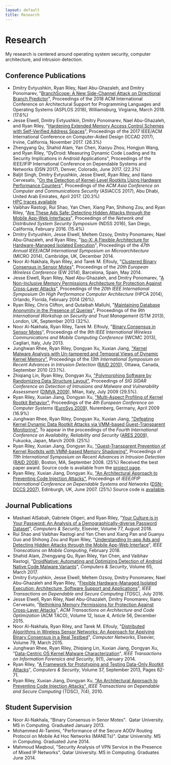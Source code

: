 ```yaml
---
layout: default
title: Research
---
```


# Research

My research is centered around operating system security, computer architecture, and intrusion detection.

## Conference Publications
  * Dmitry Evtyushkin, Ryan Riley, Nael Abu-Ghazaleh, and Dmitry Ponomarev, "[BranchScope: A New Side-Channel Attack on Directional Branch Predictor](pubs/asplos18.pdf)", Proceedings of the 2018 ACM International Conference on Architectural Support for Programming Languages and Operating Systems (ASPLOS 2018), Williamsburg, Virgiania, March 2018. (17.6%)
  * Jesse Elwell, Dmitry Evtyushkin, Dmitry Ponomarev, Nael Abu-Ghazaleh, and Ryan Riley, "[Hardening Extended Memory Access Control Schemes with Self-Verified Address Spaces](pubs/iccad17.pdf)", Proceedings of the 2017 IEEE/ACM International Conference on Computer-Aided Design (ICCAD 2017), Irvine, California, November 2017. (26.3%)
  * Zhengyang Qu, Shahid Alam, Yan Chen, Xiaoyu Zhou, Hongjun Wang, and Ryan Riley, "DyDroid: Measuring Dynamic Code Loading and Its Security Implications in Android Applications", Proceedings of the IEEE/IFIP International Conference on Dependable Systems and Networks (DSN 2017), Denver, Colorado, June 2017. (22.3%)
  * Baljit Singh, Dmitry Evtyushkin, Jesse Elwell, Ryan Riley, and Iliano Cervesato, "[On the Detection of Kernel-Level Rootkits Using Hardware Performance Counters](pubs/asiaccs17.pdf)", Proceedings of the *ACM Asia Conference on Computer and Communications Security* (ASIACCS 2017), Abu Dhabi, United Arab Emirates, April 2017. (20.3%)  
    [HPC traces available](https://github.com/rriley/rootkitML-data)
  * Vaibhav Rastogi, Rui Shao, Yan Chen, Xiang Pan, Shihong Zou, and Ryan Riley, "[Are These Ads Safe: Detecting Hidden Attacks through the Mobile App-Web Interfaces](pubs/ndss2016.pdf)", Proceedings of the *Network and Distributed System Security Symposium* (NDSS 2016), San Diego, California, February 2016. (15.4%)
  * Dmitry Evtyushkin, Jesse Elwell, Meltem Ozsoy, Dmitry Ponomarev, Nael Abu-Ghazaleh, and Ryan Riley, "[Iso-X: A Flexible Architecture for Hardware-Managed Isolated Execution](pubs/micro14.pdf)", Proceedings of the *47th Annual IEEE/ACM International Symposium on Microarchitecture* (MICRO 2014), Cambridge, UK, December 2014.
  * Noor Al-Nakhala, Ryan Riley, and Tarek M. Elfouly, "[Clustered Binary Consensus in Sensor Motes](pubs/ew2014.pdf)", Proceedings of the *20th European Wireless Conference* (EW 2014), Barcelona, Spain, May 2014.
  * Jesse Elwell, Ryan Riley, Nael Abu-Ghazaleh, and Dmitry Ponomarev, "[A Non-Inclusive Memory Permissions Architecture for Protection Against Cross-Layer Attacks](pubs/hpca14.pdf)", Proceedings of the *20th IEEE International Symposium On High Performance Computer Architecture* (HPCA 2014), Orlando, Florida, February 2014 (26%).
  * Ryan Riley, Chris Clifton, and Qutaibah Malluhi, "[Maintaining Database Anonymity in the Presence of Queries](pubs/STM2013.pdf)", Proceedings of the *9th International Workshop on Security and Trust Management* (STM 2013), London, UK, September 2013 (32%).
  * Noor Al-Nakhala, Ryan Riley, Tarek M. Elfouly, "[Binary Consensus in Sensor Motes](pubs/iwcmc2013.pdf)", Proceedings of the *9th IEEE International Wireless Communications and Mobile Computing Conference* (IWCMC 2013), Cagliari, Italy, July 2013.
  * Junghwan Rhee, Ryan Riley, Dongyan Xu, Xuxian Jiang, [ "Kernel Malware Analysis with Un-tampered and Temporal Views of Dynamic Kernel Memory"](pubs/RAID10.pdf), Proceedings of the *13th International Symposium on Recent Advances in Intrusion Detection* ([RAID 2010](http://www.raid2010.org/)), Ottawa, Canada, September 2010 (23.1%).
  * Zhiqiang Lin, Ryan Riley, Dongyan Xu, [ "Polymorphing Software by Randomizing Data Structure Layout"](pubs/DIMVA09.pdf), Proceedings of *SIG SIDAR Conference on Detection of Intrusions and Malware and Vulnerability Assessment* ([DIMVA 2009](http://security.dico.unimi.it/dimva2009/index.html)), Milan, Italy, July 2009 (29.5%).
  * Ryan Riley, Xuxian Jiang, Dongyan Xu, [ "Multi-Aspect Profiling of Kernel Rootkit Behavior"](pubs/eurosys09.pdf), Proceedings of the *4th European Conference on Computer Systems* ([EuroSys 2009](http://eurosys2009.informatik.uni-erlangen.de/)), Nuremberg, Germany, April 2009 (16.9%)
  * Junghwan Rhee, Ryan Riley, Dongyan Xu, Xuxian Jiang, [ "Defeating Kernel Dynamic Data Rootkit Attacks via VMM-based Guest-Transparent Monitoring"](pubs/ARES09.pdf), To appear in the proceedings of the *Fourth International Conference on Availability, Reliability and Security* ([ARES 2009](http://www.ares-conference.eu/conf/)), Fukuoka, Japan, March 2009. (25%)
  * Ryan Riley, Xuxian Jiang, Dongyan Xu, [ "Guest-Transparent Prevention of Kernel Rootkits with VMM-based Memory Shadowing"](pubs/RAID08.pdf), Proceedings of *11th International Symposium on Recent Advances in Intrusion Detection* ([RAID 2008](http://www.ll.mit.edu/RAID2008/)), Boston, MA, September 2008. (25%) Received the best paper award. Source code is available from the [project page](nickle.html).
  * Ryan Riley, Xuxian Jiang, Dongyan Xu, [ "An Architectural Approach to Preventing Code Injection Attacks"](pubs/dsn07-codeinj.pdf), Proceedings of *IEEE/IFIP International Conference on Dependable Systems and Networks* ([DSN-DCCS 2007](http://www.dsn.org/)), Edinburgh, UK, June 2007. (25%) Source code is [available](downloads/dsn07-codeinj.tar.gz).

## Journal Publications
  * Mashael AlSabah, Gabriele Oligeri, and Ryan Riley, "[Your Culture is in Your Password: An Analysis of a Demographically-diverse Password Dataset](pubs/cose2018-password.pdf)", *Computers & Security*, Elsevier, Volume 77, August 2018.
  * Rui Shao and Vaibhav Rastogi and Yan Chen and Xiang Pan and Guanyu Guo and Shihong Zou and Ryan Riley, "[Understanding In-app Ads and Detecting Hidden Attacks through the Mobile App-Web Interface](pubs/tmc18.pdf)", *IEEE Transcations on Mobile Computing*, February 2018.
  * Shahid Alam, Zhengyang Qu, Ryan Riley, Yan Chen, and Vaibhav Rastogi, "[DroidNative: Automating and Optimizing Detection of Android Native Code Malware Variants](pubs/droidnative-cs.pdf)", *Computers & Security*, Volume 65, March 2017.
  * Dmitry Evtyushkin, Jesse Elwell, Meltem Ozsoy, Dmitry Ponomarev, Nael Abu-Ghazaleh and Ryan Riley, "[Flexible Hardware-Managed Isolated Execution: Architecture, Software Support and Applications](pubs/tdsc16.pdf)", *IEEE Transactions on Dependable and Secure Computing* (TDSC), July 2016. 
  * Jesse Elwell, Ryan Riley, Nael Abu-Ghazaleh, Dmitry Ponomarev, Iliano Cervesato, "[Rethinking Memory Permissions for Protection Against Cross-Layer Attacks](pubs/taco16.pdf)", *ACM Transactions on Architecture and Code Optimization* (ACM TACO), Volume 12, Issue 4, Article 56, December 2015.
  * Noor Al-Nakhala, Ryan Riley, and Tarek M. Elfouly, "[Distributed Algorithms in Wireless Sensor Networks: An Approach for Applying Binary Consensus in a Real Testbed](pubs/consensus-journal.pdf)", *Computer Networks*, Elsevier, Volume 79, March 2015.
  * Junghwan Rhee, Ryan Riley, Zhiqiang Lin, Xuxian Jiang, Dongyan Xu, "[Data-Centric OS Kernel Malware Characterization](pubs/TIFS_datagene.pdf)", *IEEE Transactions on Information Forensics and Security*, 9(1), January 2014.
  * Ryan Riley, "[A Framework for Prototyping and Testing Data-Only Rootkit Attacks](pubs/dorf.pdf)", *Computers & Security*, Volume 37, September 2013, Pages 62-71.
  * Ryan Riley, Xuxian Jiang, Dongyan Xu, [ "An Architectural Approach to Preventing Code Injection Attacks", ](pubs/TDSC10.pdf) *IEEE Transactions on Dependable and Secure Computing* (TDSC), 7(4), 2010.

## Student Supervision

  * Noor Al-Nakhala, "Binary Consensus in Senor Motes".  Qatar University. MS in Computing. Graduated January 2013.
  * Mohammed Al-Tamimi, "Performance of the Secure AODV Routing Protocol on Mobile Ad Hoc Networks (MANETs)".  Qatar University. MS in Computing.  Graduated June 2014.
  * Mahmoud Maqboul, "Security Analysis of VPN Service in the Presence of Mixed IP Networks".  Qatar University. MS in Computing.  Graduates June 2014.
